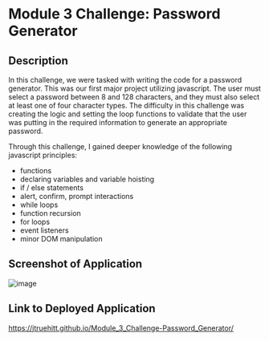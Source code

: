 # Module 3 Challenge: Password Generator

## Description
In this challenge, we were tasked with writing the code for a password generator. This was our first major project utilizing javascript. The user must select a password between 8 and 128 characters, and they must also select at least one of four character types. The difficulty in this challenge was creating the logic and setting the loop functions to validate that the user was putting in the required information to generate an appropriate password. 

Through this challenge, I gained deeper knowledge of the following javascript principles:
- functions
- declaring variables and variable hoisting
- if / else statements
- alert, confirm, prompt interactions
- while loops
- function recursion
- for loops
- event listeners
- minor DOM manipulation

## Screenshot of Application
![image](https://user-images.githubusercontent.com/121977575/223543121-03958c63-ca2d-4595-8c4c-e50e29022d3b.png)

## Link to Deployed Application
https://jtruehitt.github.io/Module_3_Challenge-Password_Generator/
